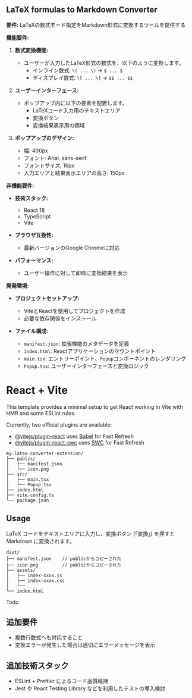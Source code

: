 ## LaTeX formulas to Markdown Converter

**要件:**
LaTeXの数式モード指定をMarkdown形式に変換するツールを提供する

**機能要件:**

1. **数式変換機能:**
   - ユーザーが入力したLaTeX形式の数式を、以下のように変換します。
     - インライン数式: `\( ... \)` → `$ ... $`
     - ディスプレイ数式: `\[ ... \]` → `$$ ... $$`

2. **ユーザーインターフェース:**
   - ポップアップ内に以下の要素を配置します。
     - LaTeXコード入力用のテキストエリア
     - 変換ボタン
     - 変換結果表示用の領域

3. **ポップアップのデザイン:**
   - 幅: 400px
   - フォント: Arial, sans-serif
   - フォントサイズ: 16px
   - 入力エリアと結果表示エリアの高さ: 150px

**非機能要件:**

- **技術スタック:**
  - React 18
  - TypeScript
  - Vite

- **ブラウザ互換性:**
  - 最新バージョンのGoogle Chromeに対応

- **パフォーマンス:**
  - ユーザー操作に対して即時に変換結果を表示

**開発環境:**

- **プロジェクトセットアップ:**
  - ViteとReactを使用してプロジェクトを作成
  - 必要な依存関係をインストール

- **ファイル構成:**
  - `manifest.json`: 拡張機能のメタデータを定義
  - `index.html`: Reactアプリケーションのマウントポイント
  - `main.tsx`: エントリーポイント、`Popup`コンポーネントのレンダリング
  - `Popup.tsx`: ユーザーインターフェースと変換ロジック



# React + Vite

This template provides a minimal setup to get React working in Vite with HMR and some ESLint rules.

Currently, two official plugins are available:

- [@vitejs/plugin-react](https://github.com/vitejs/vite-plugin-react/blob/main/packages/plugin-react/README.md) uses [Babel](https://babeljs.io/) for Fast Refresh
- [@vitejs/plugin-react-swc](https://github.com/vitejs/vite-plugin-react-swc) uses [SWC](https://swc.rs/) for Fast Refresh

```
my-latex-converter-extension/
├── public/
│   ├── manifest.json
│   └── icon.png
├── src/
│   ├── main.tsx
│   └── Popup.tsx
├── index.html
├── vite.config.ts
└── package.json
```

## Usage
LaTeX コードをテキストエリアに入力し、変換ボタン (「変換」) を押すと Markdown に変換されます。

```
dist/
├── manifest.json    // publicからコピーされた
├── icon.png         // publicからコピーされた
├── assets/
│   ├── index-xxxx.js
│   ├── index-xxxx.css
│   └── ...
└── index.html
```
Todo
## 追加要件
- 複数行数式へも対応すること
- 変換エラーが発生した場合は適切にエラーメッセージを表示

## 追加技術スタック
- ESLint + Prettier によるコード品質維持
- Jest や React Testing Library などを利用したテストの導入検討